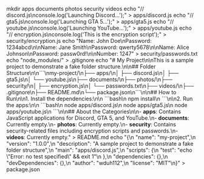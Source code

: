 mkdir apps documents photos security videos
echo "// discord.js\nconsole.log('Launching Discord...');" > apps/discord.js
echo "// gta5.js\nconsole.log('Launching GTA 5...');" > apps/gta5.js
echo "// youtube.js\nconsole.log('Launching YouTube...');" > apps/youtube.js
echo "// encryption.js\nconsole.log('This is the encryption script');" > security/encryption.js
echo "Name: John Doe\nPassword: 1234abcd\n\nName: Jane Smith\nPassword: qwerty5678\n\nName: Alice Johnson\nPassword: passw0rd!\n\nNumber: 1247" > security/passwords.txt
echo "node_modules/" > .gitignore
echo "# My Project\n\nThis is a sample project to demonstrate a fake folder structure.\n\n## Folder Structure\n\n\`\`\`\nmy-project/\n├── apps/\n│   ├── discord.js\n│   ├── gta5.js\n│   └── youtube.js\n├── documents/\n├── photos/\n├── security/\n│   ├── encryption.js\n│   └── passwords.txt\n├── videos/\n├── .gitignore\n├── README.md\n└── package.json\n\`\`\`\n\n## How to Run\n\n1. Install the dependencies:\n\n    \`\`\`bash\n    npm install\n    \`\`\`\n\n2. Run the apps:\n\n    \`\`\`bash\n    node apps/discord.js\n    node apps/gta5.js\n    node apps/youtube.js\n    \`\`\`\n\n## About the Categories\n\n- **apps**: Contains JavaScript applications for Discord, GTA 5, and YouTube.\n- **documents**: Currently empty.\n- **photos**: Currently empty.\n- **security**: Contains security-related files including encryption scripts and passwords.\n- **videos**: Currently empty." > README.md
echo "{\n  \"name\": \"my-project\",\n  \"version\": \"1.0.0\",\n  \"description\": \"A sample project to demonstrate a fake folder structure\",\n  \"main\": \"apps/discord.js\",\n  \"scripts\": {\n    \"test\": \"echo \\\"Error: no test specified\\\" && exit 1\"\n  },\n  \"dependencies\": {},\n  \"devDependencies\": {},\n  \"author\": \"wduh112\",\n  \"license\": \"MIT\"\n}" > package.json
